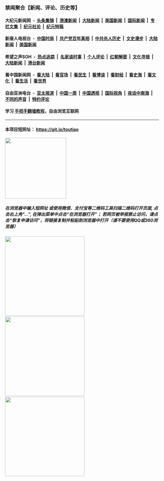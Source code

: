 ### 禁闻聚合【新闻、评论、历史等】

#### 大纪元新闻网 &nbsp;-&nbsp; [头条集锦](indexes/E头条集锦.md?t=03070632) &nbsp;|&nbsp; [港澳新闻](indexes/E港澳新闻.md?t=03070632)  &nbsp;|&nbsp; [大陆新闻](indexes/E大陆新闻.md?t=03070632) &nbsp;|&nbsp; [美国新闻](indexes/E美国新闻.md?t=03070632) &nbsp;|&nbsp; [国际新闻](indexes/E国际新闻.md?t=03070632) &nbsp;|&nbsp; [专栏文集](indexes/E专栏文集.md?t=03070632) &nbsp;|&nbsp; [纪元社论](indexes/E纪元社论.md?t=03070632) &nbsp;|&nbsp; [纪元特稿](indexes/E纪元特稿.md?t=03070632) 

#### 新唐人电视台 &nbsp;-&nbsp; [中国时局](indexes/N中国时局.md?t=03070632) &nbsp;|&nbsp; [共产党百年真相](indexes/N共产党百年真相.md?t=03070632) &nbsp;|&nbsp; [中共杀人历史](indexes/N中共杀人历史.md?t=03070632) &nbsp;|&nbsp; [文史漫步](indexes/N文史漫步.md?t=03070632) &nbsp;|&nbsp; [大陆新闻](indexes/N大陆新闻.md?t=03070632) &nbsp;|&nbsp; [美国新闻](indexes/N美国新闻.md?t=03070632)

#### 希望之声SOH &nbsp;-&nbsp; [热点追踪](indexes/H热点追踪.md?t=03070632) &nbsp;|&nbsp; [名家谈时事](indexes/H名家谈时事.md?t=03070632) &nbsp;|&nbsp; [个人评论](indexes/H个人评论.md?t=03070632)  &nbsp;|&nbsp; [红朝解密](indexes/H红朝解密.md?t=03070632) &nbsp;|&nbsp; [文化寻根](indexes/H文化寻根.md?t=03070632) &nbsp;|&nbsp; [大陆新闻](indexes/H大陆新闻.md?t=03070632) &nbsp;|&nbsp; [港台新闻](indexes/H港台新闻.md?t=03070632)

#### 看中国新闻网 &nbsp;-&nbsp; [看大陆](indexes/S看大陆.md?t=03070632) &nbsp;|&nbsp; [看官场](indexes/S看官场.md?t=03070632) &nbsp;|&nbsp; [看民生](indexes/S看民生.md?t=03070632)  &nbsp;|&nbsp; [看博谈](indexes/S看博谈.md?t=03070632) &nbsp;|&nbsp; [看财经](indexes/S看财经.md?t=03070632) &nbsp;|&nbsp; [看史海](indexes/S看史海.md?t=03070632) &nbsp;|&nbsp; [看文化](indexes/S看文化.md?t=03070632) &nbsp;|&nbsp; [看生活](indexes/S看生活.md?t=03070632) &nbsp;|&nbsp; [看世界](indexes/S看世界.md?t=03070632)

#### 自由亚洲电台 &nbsp;-&nbsp; [亚太报道](indexes/R亚太报道.md?t=03070632) &nbsp;|&nbsp; [中国一周](indexes/R中国一周.md?t=03070632) &nbsp;|&nbsp; [中国透视](indexes/R中国透视.md?t=03070632)  &nbsp;|&nbsp; [国际视角](indexes/R国际视角.md?t=03070632) &nbsp;|&nbsp; [夜话中南海](indexes/R夜话中南海.md?t=03070632) &nbsp;|&nbsp; [不同的声音](indexes/R不同的声音.md?t=03070632) &nbsp;|&nbsp; [特约评论](indexes/R特约评论.md?t=03070632)

#### 学习 [手把手翻墙教程](https://github.com/gfw-breaker/guides/wiki)，自由浏览互联网

----

#### 本项目短网址： https://git.io/toutiao
<img src="https://raw.githubusercontent.com/gfw-breaker/banned-news/master/scripts/img/qr.png" width="200px"/>  

##### 在浏览器中输入短网址 或使用微信、支付宝等二维码工具扫描二维码打开页面, 点击右上角"...", 在弹出菜单中点击“在浏览器打开”； 若网页被举报禁止访问，请点击“恢复申请访问”，将链接复制并粘贴到浏览器中打开（请不要使用QQ或360浏览器）

<img src="https://raw.githubusercontent.com/gfw-breaker/banned-news/master/scripts/img/1.png" width="260px"/> &nbsp; <img src="https://raw.githubusercontent.com/gfw-breaker/banned-news/master/scripts/img/2.png" width="260px"/> &nbsp; <img src="https://raw.githubusercontent.com/gfw-breaker/banned-news/master/scripts/img/3.png" width="260px"/>
